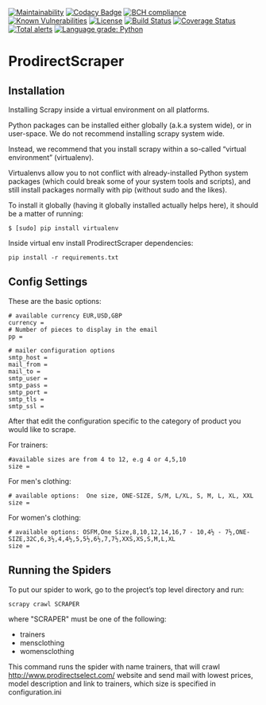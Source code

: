 [![Maintainability](https://api.codeclimate.com/v1/badges/7628ad67f9b52d2b1e66/maintainability)](https://codeclimate.com/github/ZoranPandovski/ProdirectScraper/maintainability)
[![Codacy Badge](https://api.codacy.com/project/badge/Grade/a17cb028c594405e9235c724d6b45b50)](https://app.codacy.com/app/ZoranPandovski/ProdirectScraper?utm_source=github.com&utm_medium=referral&utm_content=ZoranPandovski/ProdirectScraper&utm_campaign=badger)
[![BCH compliance](https://bettercodehub.com/edge/badge/ZoranPandovski/ProdirectScraper?branch=master)](https://bettercodehub.com/)
[![Known Vulnerabilities](https://snyk.io/test/github/ZoranPandovski/ProdirectScraper/badge.svg?targetFile=requirements.txt)](https://snyk.io/test/github/ZoranPandovski/ProdirectScraper?targetFile=requirements.txt)
[![License](https://img.shields.io/badge/license-MIT%20License-brightgreen.svg)](https://opensource.org/licenses/MIT)
[![Build Status](https://travis-ci.org/ZoranPandovski/ProdirectScraper.svg?branch=master)](https://travis-ci.org/ZoranPandovski/ProdirectScraper)
[![Coverage Status](https://coveralls.io/repos/github/ZoranPandovski/ProdirectScraper/badge.svg?branch=master)](https://coveralls.io/github/ZoranPandovski/ProdirectScraper?branch=master)
[![Total alerts](https://img.shields.io/lgtm/alerts/g/ZoranPandovski/ProdirectScraper.svg?logo=lgtm&logoWidth=18)](https://lgtm.com/projects/g/ZoranPandovski/ProdirectScraper/alerts/)
[![Language grade: Python](https://img.shields.io/lgtm/grade/python/g/ZoranPandovski/ProdirectScraper.svg?logo=lgtm&logoWidth=18)](https://lgtm.com/projects/g/ZoranPandovski/ProdirectScraper/context:python)

# ProdirectScraper

## Installation

Installing Scrapy inside a virtual environment on all platforms.

Python packages can be installed either globally (a.k.a system wide), or in user-space. We do not recommend installing scrapy system wide.

Instead, we recommend that you install scrapy within a so-called “virtual environment” (virtualenv).

Virtualenvs allow you to not conflict with already-installed Python system packages (which could break some of your system tools and scripts), and still install packages normally with pip (without sudo and the likes).

To install it globally (having it globally installed actually helps here), it should be a matter of running:

```
$ [sudo] pip install virtualenv
```

Inside virtual env install ProdirectScraper dependencies:

```
pip install -r requirements.txt
```

## Config Settings
These are the basic options:
```
# available currency EUR,USD,GBP
currency =
# Number of pieces to display in the email
pp =

# mailer configuration options
smtp_host =
mail_from =
mail_to =
smtp_user =
smtp_pass =
smtp_port =
smtp_tls =
smtp_ssl =
```

After that edit the configuration specific to the category of product you would like to scrape.

For trainers:
```
#available sizes are from 4 to 12, e.g 4 or 4,5,10
size =

```

For men's clothing:
```
# available options:  One size, ONE-SIZE, S/M, L/XL, S, M, L, XL, XXL
size =
```

For women's clothing:
```
# available options: OSFM,One Size,8,10,12,14,16,7 - 10,4½ - 7½,ONE-SIZE,32C,6,3½,4,4½,5,5½,6½,7,7½,XXS,XS,S,M,L,XL
size =
```


## Running the Spiders

To put our spider to work, go to the project’s top level directory and run:

```
scrapy crawl SCRAPER
```
where "SCRAPER" must be one of the following:
- trainers
- mensclothing
- womensclothing

This command runs the spider with name trainers, that will crawl http://www.prodirectselect.com/ website and send mail with lowest prices, model description and link to trainers, which size is specified in configuration.ini 
